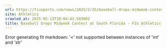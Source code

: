 ```yaml
---
url: https://fiusports.com/news/2025/2/25/baseball-drops-midweek-contest-at-south-florida.aspx
site: Athletics
crawled_at: 2025-05-13T10:04:43.503002
title: Baseball Drops Midweek Contest at South Florida - FIU Athletics
---
```


Error generating fit markdown: '<' not supported between instances of 'int' and 'str'